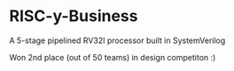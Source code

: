 # RISC-y-Business
A 5-stage pipelined RV32I processor built in SystemVerilog

Won 2nd place (out of 50 teams) in design competiton :)
